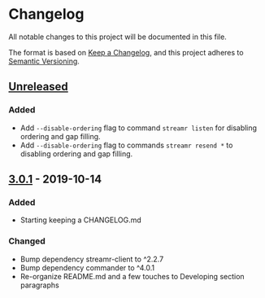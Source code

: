 # Changelog
All notable changes to this project will be documented in this file.

The format is based on [Keep a Changelog](https://keepachangelog.com/en/1.0.0/),
and this project adheres to [Semantic Versioning](https://semver.org/spec/v2.0.0.html).

## [Unreleased]
### Added
- Add `--disable-ordering` flag to command `streamr listen` for disabling
ordering and gap filling.
- Add `--disable-ordering` flag to commands `streamr resend *` to disabling
ordering and gap filling.

## [3.0.1] - 2019-10-14
### Added
- Starting keeping a CHANGELOG.md

### Changed
- Bump dependency streamr-client to ^2.2.7
- Bump dependency commander to ^4.0.1 
- Re-organize README.md and a few touches to Developing section paragraphs

[Unreleased]: https://github.com/streamr-dev/cli-tools/compare/v3.0.1...HEAD
[3.0.1]: https://github.com/streamr-dev/cli-tools/compare/v3.0.0...v3.0.1
